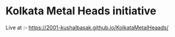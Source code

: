 # Kolkata Metal Heads initiative
Live at :-  https://2001-kushalbasak.github.io/KolkataMetalHeaads/
